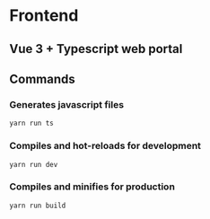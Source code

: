 # Frontend

## Vue 3 + Typescript web portal

## Commands

### Generates javascript files

```
yarn run ts
```

### Compiles and hot-reloads for development

```
yarn run dev
```

### Compiles and minifies for production

```
yarn run build
```
